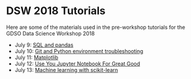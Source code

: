 # DSW 2018 Tutorials
Here are some of the materials used in the pre-workshop tutorials for the GDSO Data Science Workshop 2018

* July 9: [SQL and pandas](sql-pandas)
* July 10: [Git and Python environment troubleshooting](git)
* July 11: [Matplotlib](matplotlib)
* July 12: [Use You Jupyter Notebook For Great Good](JupyterNotebookForGreatGood)
* July 13: [Machine learning with scikit-learn](sklearn)

